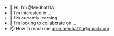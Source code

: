 - 👋 Hi, I’m @Medhat11A
- 👀 I’m interested in ...
- 🌱 I’m currently learning 
- 💞️ I’m looking to collaborate on ...
- 📫 How to reach me amin.medhat11a@gmail.com

<!---
Medhat11A/Medhat11A is a ✨ special ✨ repository because its `README.md` (this file) appears on your GitHub profile.
You can click the Preview link to take a look at your changes.
--->
